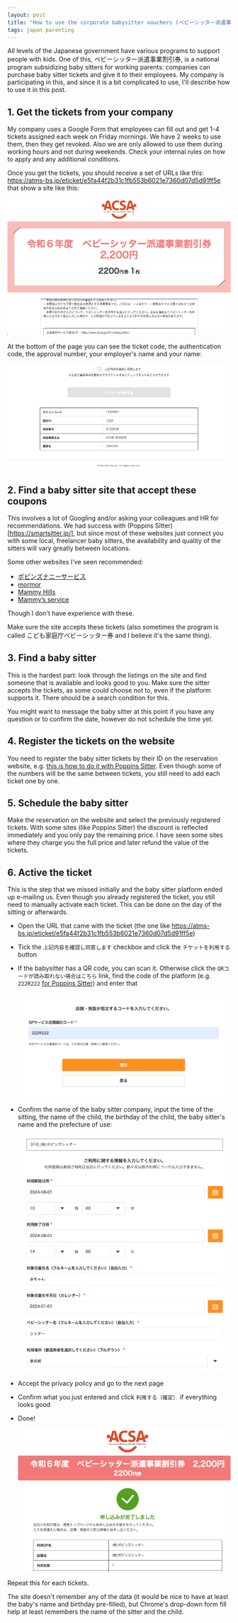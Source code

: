 ```yaml
---
layout: post
title: "How to use the corporate babysitter vouchers (ベビーシッター派遣事業割引券)?"
tags: japan parenting
---
```


All levels of the Japanese government have various programs to support people with kids. One of this, ベビーシッター派遣事業割引券, is a national program subsidizing baby sitters for working parents: companies can purchase baby sitter tickets and give it to their employees. My company is participating in this, and since it is a bit complicated to use, I'll describe how to use it in this post.

<!--break-->

## 1. Get the tickets from your company

My company uses a Google Form that employees can fill out and get 1-4 tickets assigned each week on Friday mornings. We have 2 weeks to use them, then they get revoked. Also we are only allowed to use them during working hours and not during weekends. Check your internal rules on how to apply and any additional conditions.

Once you get the tickets, you should receive a set of URLs like this: <https://atms-bs.jp/eticket/e5fa44f2b31c1fb553b6021e7360d07d5d91ff5e> that show a site like this:

![](/assets/2024-08-02-corporate-babysitter-voucher/ticket-1.png)

At the bottom of the page you can see the ticket code, the authentication code, the approval number, your employer's name and your name:

![](/assets/2024-08-02-corporate-babysitter-voucher/ticket-2.png)

## 2. Find a baby sitter site that accept these coupons

This involves a lot of Googling and/or asking your colleagues and HR for recommendations. We had success with (Poppins Sitter)[https://smartsitter.jp/], but since most of these websites just connect you with some local, freelancer baby sitters, the availability and quality of the sitters will vary greatly between locations. 

Some other websites I've seen recommended:

* [ポピンズナニーサービス](https://www.poppins.co.jp/)
* [mormor](https://mormor.co.jp/en/)
* [Mammy Hills](https://www.mammy-hills.com/)
* [Mammy’s service](https://may-corp.co.jp/)

Though I don't have experience with these.

Make sure the site accepts these tickets (also sometimes the program is called こども家庭庁ベビーシッター券 and I believe it's the same thing).

## 3. Find a baby sitter

This is the hardest part: look through the listings on the site and find someone that is available and looks good to you. Make sure the sitter accepts the tickets, as some could choose not to, even if the platform supports it. There should be a search condition for this.

You might want to message the baby sitter at this point if you have any question or to confirm the date, however do not schedule the time yet.

## 4. Register the tickets on the website

You need to register the baby sitter tickets by their ID on the reservation website, e.g. [this is how to do it with Poppins Sitter](https://smartsitter.jp/column/naikakufu_baby_sitter_ticket/#toc-15). Even though some of the numbers will be the same between tickets, you still need to add each ticket one by one.

## 5. Schedule the baby sitter

Make the reservation on the website and select the previously registered tickets. With some sites (like Poppins Sitter) the discount is reflected immediately and you only pay the remaining price. I have seen some sites where they charge you the full price and later refund the value of the tickets.

## 6. Active the ticket

This is the step that we missed initially and the baby sitter platform ended up e-mailing us. Even though you already registered the ticket, you still need to manually activate each ticket. This can be done on the day of the sitting or afterwards.

* Open the URL that came with the ticket (the one like <https://atms-bs.jp/eticket/e5fa44f2b31c1fb553b6021e7360d07d5d91ff5e>)
* Tick the `上記内容を確認し同意します` checkbox and click the `チケットを利用する` button
* If the babysitter has a QR code, you can scan it. Otherwise click the `QRコードが読み取れない場合はこちら` link, find the code of the platform (e.g. `222R222` [for Poppins Sitter](https://smartsitter.jp/faq/952)) and enter that

   ![](/assets/2024-08-02-corporate-babysitter-voucher/using-the-ticket-1.png)

* Confirm the name of the baby sitter company, input the time of the sitting, the name of the child, the birthday of the child, the baby sitter's name and the prefecture of use:

   ![](/assets/2024-08-02-corporate-babysitter-voucher/using-the-ticket-2.png)
   
* Accept the privacy policy and go to the next page
* Confirm what you just entered and click `利用する（確定）` if everything looks good
* Done! 

   ![](/assets/2024-08-02-corporate-babysitter-voucher/using-the-ticket-3.png)

Repeat this for each tickets. 

The site doesn't remember any of the data (it would be nice to have at least the baby's name and birthday pre-filled), but Chrome's drop-down form fill help at least remembers the name of the sitter and the child.
